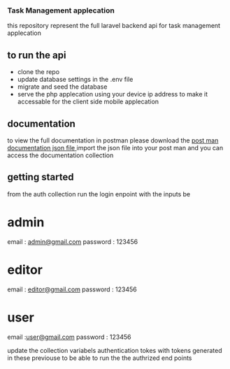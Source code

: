 ### Task Management applecation

this repository represent the full laravel backend api for task management applecation

## to run the api 
- clone the repo
- update database settings in the .env file
- migrate and seed the database
- serve the php applecation using your device ip address to make it accessable for the client side mobile applecation

## documentation
to view the full documentation in postman please download the
[post man documentation json file ](task.postman_collection.json)
import the json file into your post man and you can access the documentation collection

## getting started 

from the auth collection run the login enpoint with the inputs be 

# admin
 email : admin@gmail.com
 password : 123456

# editor
email : editor@gmail.com
password : 123456

# user
email :user@gmail.com
password : 123456

update the collection variabels authentication tokes with tokens generated in these previouse to be able to run the the authrized end points 